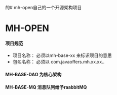的# mh-open自己的一个开源架构项目

# MH-OPEN
#### 项目规范
- 项目名称： 必须以mh-base-xx 来标识项目的意思
- 包名名称： 必须以 com.javaoffers.mh.xx.xx..


#### MH-BASE-DAO  为核心架构

#### MH-BASE-MQ 消息队列给予raabbitMQ


